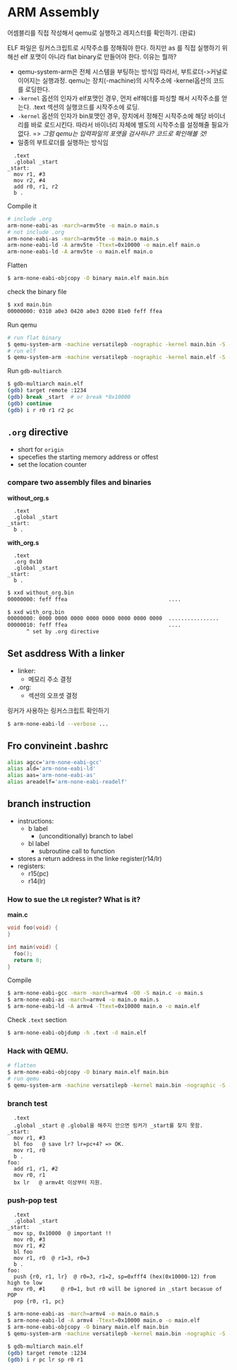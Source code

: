 # ARM Assembly
어셈블리를 직접 작성해서 qemu로 실행하고 레지스터를 확인하기. (완료)

ELF 파일은 링커스크립트로 시작주소를 정해줘야 한다. 하지만 as 를 직접 실행하기 위해선 elf 포맷이 아니라 flat binary로 만들어야 한다. 이유는 뭘까?

- qemu-system-arm은 전체 시스템을 부팅하는 방식임 따라서, 부트로더->커널로 이어지는 실행과정.
qemu는 장치(-machine)의 시작주소에 -kernel옵션의 코드를 로딩한다.
- `-kernel` 옵션의 인자가 elf포맷인 경우, 먼저 elf헤더를 파싱할 해서 시작주소를 얻는다.
.text 섹션의 실행코드를 시작주소에 로딩.
- `-kernel` 옵션의 인자가 bin포맷인 경우, 장치에서 정해진 시작주소에 해당 바이너리를 바로 로드시킨다.
따라서 바이너리 자체에 별도의 시작주소를 설정해줄 필요가 없다.
  => *그럼 qemu는 입력파일의 포맷을 검사하나? 코드로 확인해볼 것!*
- 일종의 부트로더를 실행하는 방식임

```armasm
  .text
  .global _start
_start:
  mov r1, #3
  mov r2, #4
  add r0, r1, r2
  b .
```

Compile it
```bash
# include .org
arm-none-eabi-as -march=armv5te -o main.o main.s
# not include .org
arm-none-eabi-as -march=armv5te -o main.o main.s
arm-none-eabi-ld -A armv5te -Ttext=0x10000 -o main.elf main.o
arm-none-eabi-ld -A armv5te -o main.elf main.o
```

Flatten
```bash
$ arm-none-eabi-objcopy -O binary main.elf main.bin
```

check the binary file
```bash
$ xxd main.bin
00000000: 0310 a0e3 0420 a0e3 0200 81e0 feff ffea 
```

Run qemu
```bash
# run flat binary
$ qemu-system-arm -machine versatilepb -nographic -kernel main.bin -S -s
# run elf
$ qemu-system-arm -machine versatilepb -nographic -kernel main.elf -S -s
```

Run `gdb-multiarch`
```bash
$ gdb-multiarch main.elf
(gdb) target remote :1234
(gdb) break _start  # or break *0x10000
(gdb) continue
(gdb) i r r0 r1 r2 pc
```

## `.org` directive
- short for `origin`
- specefies the starting memory address or offest
- set the location counter

### compare two assembly files and binaries

**without_org.s**
```armasm
  .text
  .global _start
_start:
  b .
```

**with_org.s**
```armasm
  .text
  .org 0x10
  .global _start
_start:
  b .
```
```bash
$ xxd without_org.bin
00000000: feff ffea                                ....
```

```bash
$ xxd with_org.bin
00000000: 0000 0000 0000 0000 0000 0000 0000 0000  ................
00000010: feff ffea                                ....
      ^ set by .org directive
```

## Set asddress With a linker
- linker:
  - 메모리 주소 결정
- .org:
  - 섹션의 오프셋 결정

링커가 사용하는 링커스크립트 확인하기
```bash
$ arm-none-eabi-ld --verbose ...
```

## Fro convineint .bashrc
```bash
alias agcc='arm-none-eabi-gcc'
alias ald='arm-none-eabi-ld'
alias aas='arm-none-eabi-as'
alias areadelf='arm-none-eabi-readelf'
```

## branch instruction
- instructions:
  - b label
    - (unconditionally) branch to label
  - bl label
    - subroutine call to function
- stores a return address in the linke register(r14/lr)
- registers:
  - r15(pc)
  - r14(lr)

### How to sue the `LR` register? What is it?

**main.c**
```c
void foo(void) {
}

int main(void) {
  foo();
  return 0;
}
```

Compile
```bash
$ arm-none-eabi-gcc -marm -march=armv4 -O0 -S main.c -o main.s
$ arm-none-eabi-as -march=armv4 -o main.o main.s
$ arm-none-eabi-ld -A armv4 -Ttext=0x10000 main.o -o main.elf
```

Check `.text` section
```bash
$ arm-none-eabi-objdump -h .text -d main.elf
```

### Hack with QEMU.
```bash
# flatten
$ arm-none-eabi-objcopy -O binary main.elf main.bin
# run qemu
$ qemu-system-arm -machine versatilepb -kernel main.bin -nographic -S -s
```

### branch test
```armasm
  .text
  .global _start @ .global을 해주지 안으면 링커가 _start를 찾지 못함.
_start:
  mov r1, #3
  bl foo   @ save lr? lr=pc+4? => OK.
  mov r1, r0
  b .
foo:
  add r1, r1, #2
  mov r0, r1
  bx lr   @ armv4t 이상부터 지원.
```

### push-pop test
```armasm
  .text
  .global _start
_start:
  mov sp, 0x10000  @ important !!
  mov r0, #3
  mov r1, #2
  bl foo
  mov r1, r0  @ r1=3, r0=3
  b .
foo:
  push {r0, r1, lr}  @ r0=3, r1=2, sp=0xfff4 (hex(0x10000-12) from high to low
  mov r0, #1     @ r0=1, but r0 will be ignored in _start becasue of POP
  pop {r0, r1, pc}
```

```bash
$ arm-none-eabi-as -march=armv4 -o main.o main.s
$ arm-none-eabi-ld -A armv4 -Ttext=0x10000 main.o -o main.elf
$ arm-none-eabi-objcopy -O binary main.elf main.bin
$ qemu-system-arm -machine versatilepb -kernel main.bin -nographic -S -s
```

```bash
$ gdb-multiarch main.elf
(gdb) target remote :1234
(gdb) i r pc lr sp r0 r1
```